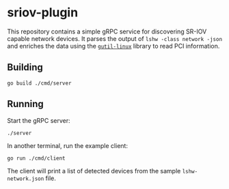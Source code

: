 # sriov-plugin

This repository contains a simple gRPC service for discovering SR-IOV capable network devices.
It parses the output of `lshw -class network -json` and enriches the data using the
[`gutil-linux`](https://github.com/TimRots/gutil-linux) library to read PCI information.

## Building

```
go build ./cmd/server
```

## Running

Start the gRPC server:

```
./server
```

In another terminal, run the example client:

```
go run ./cmd/client
```

The client will print a list of detected devices from the sample `lshw-network.json` file.

